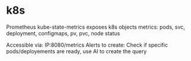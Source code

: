 # k8s
Prometheus
kube-state-metrics
exposes k8s objects metrics:
pods, svc, deployment, configmaps, pv, pvc, node status

Accessible via: IP:8080/metrics
Alerts to create:
Check if specific pods/deployements are ready, use AI to create the query
